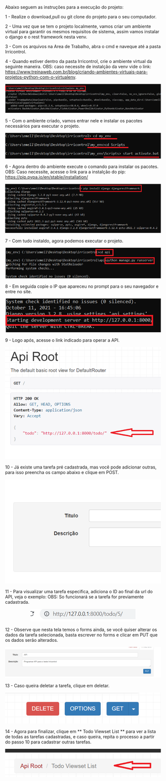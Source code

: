 Abaixo seguem as instruções para a execução do projeto:

1 -  Realize o download,pull ou git clone do projeto para o seu computador.

2 -  Uma vez que se tem o projeto localmente, vamos criar um ambiente virtual para garantir 
os mesmos requisitos de sistema, assim vamos instalar o django e o rest framework nesta venv.

3 - Com os arquivos na Area de Trabalho, abra o cmd e naveque até a pasta Irricontrol.

4 - Quando estiver dentro da pasta Irricontrol, crie o ambiente virtual da seguinte maneira.
    OBS: caso necessite de instalção da venv vide o link: https://www.treinaweb.com.br/blog/criando-ambientes-virtuais-para-projetos-python-com-o-virtualenv.

<p align="center">
  <img src="https://github.com/GuilhermeDeAssis123/Web/blob/master/img/venv.png">
</p>

5 - Com o ambiente criado, vamos entrar nele e instalar os pacotes necessários para executar o projeto.

<p align="center">
  <img src= "https://github.com/GuilhermeDeAssis123/Web/blob/master/img/init_env.png">
</p>

6 - Agora dentro do ambiente execute o comando para instalar os pacotes.
OBS: Caso necessite, acesse o link para a instalção do pip: https://pip.pypa.io/en/stable/installation/

<p align="center">
  <img src= "https://github.com/GuilhermeDeAssis123/Web/blob/master/img/install.png">
</p>

7 - Com tudo instaldo, agora podemos executar o projeto.
<p align="center">
  <img src= "https://github.com/GuilhermeDeAssis123/Web/blob/master/img/run.png">
</p>

8 - Em seguida copie o IP que apareceu no prompt para o seu navegador e entre no site.

<p align="center">
  <img src= "https://github.com/GuilhermeDeAssis123/Web/blob/master/img/site.png">
</p>

9 - Logo após, acesse o link indicado para operar a API.

<p align="center">
  <img src= "https://github.com/GuilhermeDeAssis123/Web/blob/master/img/api.png">
</p>

10 - Já existe uma tarefa pré cadastrada, mas você pode adicionar outras, 
para isso preencha os campo abaixo e clique em POST.

<p align="center">
  <img src= "https://github.com/GuilhermeDeAssis123/Web/blob/master/img/cad.png">
</p>
11 - Para visualizar uma tarefa especifica, adiciona o ID ao final da url do API, veja o exemplo:
    OBS: So funcionará se a tarefa for previamente cadastrada.
    
<p align="center">
  <img src= "https://github.com/GuilhermeDeAssis123/Web/blob/master/img/id.png">
</p>

12 -  Observe que nesta tela temos o forms ainda, se você quiser alterar os dados da tarefa selecionada,
basta escrever no forms e clicar em PUT que os dados serão alterados.

<p align="center">
  <img src= "https://github.com/GuilhermeDeAssis123/Web/blob/master/img/alt.png">
</p>

13 - Caso queira deletar a tarefa, clique em deletar.
<p align="center">
  <img src= "https://github.com/GuilhermeDeAssis123/Web/blob/master/img/del.png">
</p>

14 -  Agora para finalizar, clique em ** Todo Viewset List ** para ver a lista de todas as tarefas cadastradas,
e caso queira, repita o processo a partir do passo 10 para cadastrar outras tarefas.

<p align="center">
  <img src= "https://github.com/GuilhermeDeAssis123/Web/blob/master/img/try.png">
</p>

